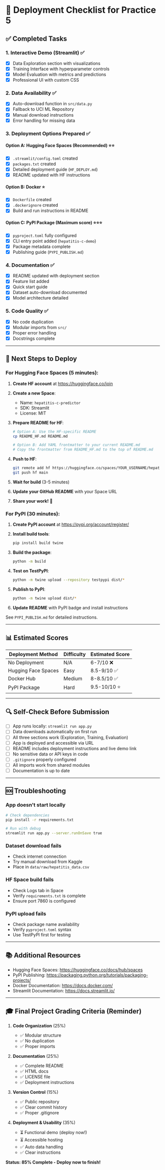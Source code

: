 # 🚀 Deployment Checklist for Practice 5

## ✅ Completed Tasks

### 1. Interactive Demo (Streamlit) ✅
- [x] Data Exploration section with visualizations
- [x] Training Interface with hyperparameter controls
- [x] Model Evaluation with metrics and predictions
- [x] Professional UI with custom CSS

### 2. Data Availability ✅
- [x] Auto-download function in `src/data.py`
- [x] Fallback to UCI ML Repository
- [x] Manual download instructions
- [x] Error handling for missing data

### 3. Deployment Options Prepared ✅

#### Option A: Hugging Face Spaces (Recommended) ⭐⭐
- [x] `.streamlit/config.toml` created
- [x] `packages.txt` created
- [x] Detailed deployment guide (`HF_DEPLOY.md`)
- [x] README updated with HF instructions

#### Option B: Docker ⭐
- [x] `Dockerfile` created
- [x] `.dockerignore` created
- [x] Build and run instructions in README

#### Option C: PyPI Package (Maximum score) ⭐⭐⭐
- [x] `pyproject.toml` fully configured
- [x] CLI entry point added (`hepatitis-c-demo`)
- [x] Package metadata complete
- [x] Publishing guide (`PYPI_PUBLISH.md`)

### 4. Documentation ✅
- [x] README updated with deployment section
- [x] Feature list added
- [x] Quick start guide
- [x] Dataset auto-download documented
- [x] Model architecture detailed

### 5. Code Quality ✅
- [x] No code duplication
- [x] Modular imports from `src/`
- [x] Proper error handling
- [x] Docstrings complete

---

## 🎯 Next Steps to Deploy

### For Hugging Face Spaces (5 minutes):

1. **Create HF account** at https://huggingface.co/join

2. **Create a new Space**:
   - Name: `hepatitis-c-predictor`
   - SDK: Streamlit
   - License: MIT

3. **Prepare README for HF**:
   ```bash
   # Option A: Use the HF-specific README
   cp README_HF.md README.md
   
   # Option B: Add YAML frontmatter to your current README.md
   # Copy the frontmatter from README_HF.md to the top of README.md
   ```

4. **Push to HF**:
   ```bash
   git remote add hf https://huggingface.co/spaces/YOUR_USERNAME/hepatitis-c-predictor
   git push hf main
   ```

5. **Wait for build** (3-5 minutes)

6. **Update your GitHub README** with your Space URL

7. **Share your work!** 🎉

### For PyPI (30 minutes):

1. **Create PyPI account** at https://pypi.org/account/register/

2. **Install build tools**:
   ```bash
   pip install build twine
   ```

3. **Build the package**:
   ```bash
   python -m build
   ```

4. **Test on TestPyPI**:
   ```bash
   python -m twine upload --repository testpypi dist/*
   ```

5. **Publish to PyPI**:
   ```bash
   python -m twine upload dist/*
   ```

6. **Update README** with PyPI badge and install instructions

See `PYPI_PUBLISH.md` for detailed instructions.

---

## 📊 Estimated Scores

| Deployment Method | Difficulty | Estimated Score |
|------------------|------------|----------------|
| No Deployment | N/A | 6-7/10 ❌ |
| Hugging Face Spaces | Easy | 8.5-9/10 ✅ |
| Docker Hub | Medium | 8-8.5/10 ✅ |
| PyPI Package | Hard | 9.5-10/10 ⭐ |

---

## 🔍 Self-Check Before Submission

- [ ] App runs locally: `streamlit run app.py`
- [ ] Data downloads automatically on first run
- [ ] All three sections work (Exploration, Training, Evaluation)
- [ ] App is deployed and accessible via URL
- [ ] README includes deployment instructions and live demo link
- [ ] No sensitive data or API keys in code
- [ ] `.gitignore` properly configured
- [ ] All imports work from shared modules
- [ ] Documentation is up to date

---

## 🆘 Troubleshooting

### App doesn't start locally
```bash
# Check dependencies
pip install -r requirements.txt

# Run with debug
streamlit run app.py --server.runOnSave true
```

### Dataset download fails
- Check internet connection
- Try manual download from Kaggle
- Place in `data/raw/hepatitis_data.csv`

### HF Space build fails
- Check Logs tab in Space
- Verify `requirements.txt` is complete
- Ensure port 7860 is configured

### PyPI upload fails
- Check package name availability
- Verify `pyproject.toml` syntax
- Use TestPyPI first for testing

---

## 📚 Additional Resources

- Hugging Face Spaces: https://huggingface.co/docs/hub/spaces
- PyPI Publishing: https://packaging.python.org/tutorials/packaging-projects/
- Docker Documentation: https://docs.docker.com/
- Streamlit Documentation: https://docs.streamlit.io/

---

## 🎓 Final Project Grading Criteria (Reminder)

1. **Code Organization** (25%)
   - ✅ Modular structure
   - ✅ No duplication
   - ✅ Proper imports

2. **Documentation** (25%)
   - ✅ Complete README
   - ✅ HTML docs
   - ✅ LICENSE file
   - ✅ Deployment instructions

3. **Version Control** (15%)
   - ✅ Public repository
   - ✅ Clear commit history
   - ✅ Proper .gitignore

4. **Deployment & Usability** (35%)
   - ⏳ Functional demo (deploy now!)
   - ⏳ Accessible hosting
   - ✅ Auto data handling
   - ✅ Clear instructions

**Status: 85% Complete - Deploy now to finish!**

